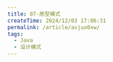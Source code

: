```yaml
---
title: 07-原型模式
createTime: 2024/12/03 17:06:31
permalink: /article/avjuo0xw/
tags:
  - Java
  - 设计模式
---
```

